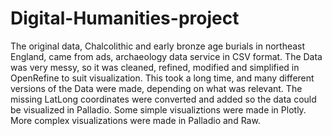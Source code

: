 # Digital-Humanities-project
The original data, Chalcolithic and early bronze age burials in northeast England, came from ads, archaeology data service in CSV format.
The Data was very messy, so it was cleaned, refined,  modified and simplified in OpenRefine to suit visualization. This took a long time, and many different versions of the Data were made, depending on what was relevant. 
The missing LatLong coordinates were converted and added so the data could be visualized in Palladio. 
Some simple visualiztions were made in Plotly.
More complex visualizations were made in Palladio and Raw. 
